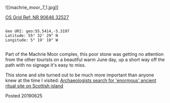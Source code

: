![[machrie_moor_7_1.jpg]]

[OS Grid Ref: NR 90646 32527](https://osmaps.ordnancesurvey.co.uk/55.54140,-5.31971,17/pin/)

```

Geo URI: geo:55.5414,-5.3197
Latitude: 55° 32' 29" N
Longitude: 5° 19' 10" W 
    
```

Part of the Machrie Moor complex, this poor stone was getting no attention from the other tourists on a beautiful warm June day, up a short way off the path with no signage it's easy to miss.

This stone and site turned out to be much more important than anyone knew at the time I visited: [Archaeologists search for 'enormous' ancient ritual site on Scottish island](https://www.scotsman.com/heritage-and-retro/heritage/archaeologists-search-for-enormous-ancient-ritual-site-on-scottish-island-3351332)

Posted 20190625